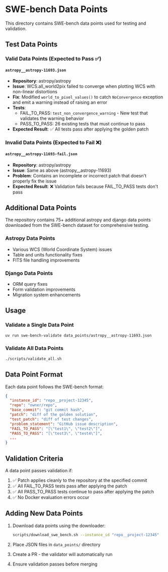 # SWE-bench Data Points

This directory contains SWE-bench data points used for testing and validation.

## Test Data Points

### Valid Data Points (Expected to Pass ✅)

#### `astropy__astropy-11693.json`
- **Repository**: astropy/astropy
- **Issue**: WCS.all_world2pix failed to converge when plotting WCS with non-linear distortions
- **Fix**: Modified `world_to_pixel_values()` to catch `NoConvergence` exception and emit a warning instead of raising an error
- **Tests**:
  - FAIL_TO_PASS: `test_non_convergence_warning` - New test that validates the warning behavior
  - PASS_TO_PASS: 26 existing tests that must continue to pass
- **Expected Result**: ✅ All tests pass after applying the golden patch

### Invalid Data Points (Expected to Fail ❌)

#### `astropy__astropy-11693-fail.json`
- **Repository**: astropy/astropy
- **Issue**: Same as above (astropy__astropy-11693)
- **Problem**: Contains an incomplete or incorrect patch that doesn't properly fix the issue
- **Expected Result**: ❌ Validation fails because FAIL_TO_PASS tests don't pass

## Additional Data Points

The repository contains 75+ additional astropy and django data points downloaded from the SWE-bench dataset for comprehensive testing.

### Astropy Data Points
- Various WCS (World Coordinate System) issues
- Table and units functionality fixes
- FITS file handling improvements

### Django Data Points
- ORM query fixes
- Form validation improvements
- Migration system enhancements

## Usage

### Validate a Single Data Point

```bash
uv run swe-bench-validate data_points/astropy__astropy-11693.json
```

### Validate All Data Points

```bash
./scripts/validate_all.sh
```

## Data Point Format

Each data point follows the SWE-bench format:

```json
{
  "instance_id": "repo__project-12345",
  "repo": "owner/repo",
  "base_commit": "git commit hash",
  "patch": "diff of the golden solution",
  "test_patch": "diff of test changes",
  "problem_statement": "GitHub issue description",
  "FAIL_TO_PASS": "[\"test1\", \"test2\"]",
  "PASS_TO_PASS": "[\"test3\", \"test4\"]",
  ...
}
```

## Validation Criteria

A data point passes validation if:
1. ✅ Patch applies cleanly to the repository at the specified commit
2. ✅ All FAIL_TO_PASS tests pass after applying the patch
3. ✅ All PASS_TO_PASS tests continue to pass after applying the patch
4. ✅ No Docker evaluation errors occur

## Adding New Data Points

1. Download data points using the downloader:
   ```bash
   scripts/download_swe_bench.sh --instance_id "repo__project-12345"
   ```

2. Place JSON files in `data_points/` directory

3. Create a PR - the validator will automatically run

4. Ensure validation passes before merging
